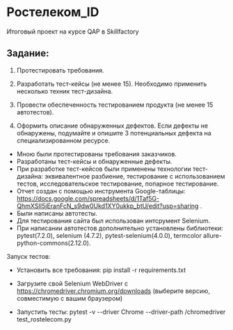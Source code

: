 # Ростелеком_ID
Итоговый проект на курсе QAP в Skillfactory

## Задание:

1. Протестировать требования.

2. Разработать тест-кейсы (не менее 15). Необходимо применить несколько техник тест-дизайна.

3. Провести обеспеченность тестированием продукта (не менее 15 автотестов).

4. Оформить описание обнаруженных дефектов. Если дефекты не обнаружены, подумайте и опишите 3 потенциальных дефекта на специализированном ресурсе.



- Мною были протестированы требования заказчиков. 
- Разработаны тест-кейсы и обнаруженные дефекты. 
- При разработке тест-кейсов были применены технологии тест-дизайна: эквивалентное разбиение, тестирование с использованием тестов, исследовательское тестирование, попарное тестирование.
- Отчет создан с помощью инструмента Google-таблицы: https://docs.google.com/spreadsheets/d/1Taf5G-QhmXSII5jEranFcN_s9dw0Ukd1XY0ukkp_btU/edit?usp=sharing .
- Были написаны автотесты. 
- Для тестирования сайта был использован интсрумент Selenium. 
- При написании автотестов дополнительно установлены библиотеки: pytest(7.2.0),  selenium (4.7.2), pytest-selenium(4.0.0), termcolor allure-python-commons(2.12.0).



Запуск тестов:

- Установить все требования: pip install -r requirements.txt

- Загрузите свой Selenium WebDriver с https://chromedriver.chromium.org/downloads (выберите версию, совместимую с вашим браузером)

- Запустить тесты: pytest -v --driver Chrome --driver-path /chromedriver test_rostelecom.py

